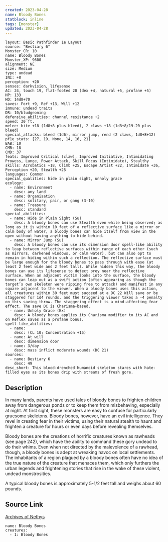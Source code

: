 ```yaml
---
created: 2023-04-28
name: Bloody Bones
statblock: inline
tags: [monster]
updated: 2023-04-28
---
```

```statblock
layout: Basic Pathfinder 1e Layout
source: "Bestiary 6"
Monster_CR: 10
name: Bloody Bones
Monster_XP: 9600
alignment: NE
size: Medium
type: undead
INI: +8
perception: +20
senses: darkvision, lifesense
AC: 24, touch 19, flat-footed 20 (dex +4, natural +5, profane +5)
HP: 133
HD: 14d8+70
saves: Fort +9, Ref +13, Will +12
immune: undead traits
DR: 10/bludgeoning
defensive_abilities: channel resistance +2
speed: 30 ft.
melee: bite +18 (1d8+8 plus bleed), 2 claws +18 (1d8+8/19-20 plus bleed)
special_attacks: bleed (1d6), mirror jump, rend (2 claws, 1d8+8+12)
pf1e_stats: [27, 19, None, 14, 16, 21]
BAB: 10
CMB: 18
CMD: 37
feats: Improved Critical (claw), Improved Initiative, Intimidating Prowess, Lunge, Power Attack, Skill Focus (Intimidate), Stealthy
skills: Acrobatics +18, Climb +25, Escape Artist +22, Intimidate +36, Perception +20, Stealth +25
languages: Common
special_qualities: hide in plain sight, unholy grace
ecology:
  - name: Environment
    desc: any land
  - name: Organisation
    desc: solitary, pair, or gang (3-10)
  - name: Treasure
    desc: standard
special_abilities:
  - name: Hide in Plain Sight (Su)
    desc: A bloody bones can use Stealth even while being observed; as long as it is within 10 feet of a reflective surface like a mirror or calm body of water, a bloody bones can hide itself from view in the open without having anything to hide behind.
  - name: Mirror Jump (Su)
    desc: A bloody bones can use its dimension door spell-like ability to leap between reflective surfaces within range of each other (such as mirrors, darkened windows, or calm water), but can also opt to remain in hiding within such a reflection. The reflective surface must be large enough for the bloody bones to pass through with ease (at least 2 feet wide and 2 feet tall). While hidden this way, the bloody bones can use its lifesense to detect prey near the reflective surface. When an adjacent victim looks into the surface, the bloody bones can leap out as a swift action (often appearing as though the target’s own skeleton were ripping free to attack) and manifest in any square adjacent to the viewer. When a bloody bones uses this action, all creatures within 30 feet must succeed at a DC 22 Will save or be staggered for 1d4 rounds, and the triggering viewer takes a -4 penalty on this saving throw. The staggering effect is a mind-affecting fear effect. The save DC is Charisma-based.
  - name: Unholy Grace (Ex)
    desc: A bloody bones applies its Charisma modifier to its AC and on Reflex saves as a profane bonus.
spell-like_abilities:
  - name:
    desc: (CL 10; Concentration +15)
  - name: At will
    desc: dimension door
  - name: 3/day
    desc: mass inflict moderate wounds (DC 21)
sources:
  - name: Bestiary 6
    desc: 49
desc_short: This blood-drenched humanoid skeleton stares with hate-filled eyes as its bones drip with streams of fresh gore.
```
## Description
In many lands, parents have used tales of bloody bones to frighten children away from dangerous ponds or to keep them from misbehaving, especially at night. At first sight, these monsters are easy to confuse for particularly gruesome skeletons. Bloody bones, however, have an evil intelligence. They revel in creating fear in their victims, using their natural stealth to haunt and frighten a creature for hours or even days before revealing themselves. 

Bloody bones are the creations of horrific creatures known as rawheads (see page 242), which have the ability to command these gory undead to do their whims. Even when not directed by the malevolence of a rawhead, though, a bloody bones is adept at wreaking havoc on local settlements. The inhabitants of a region plagued by a bloody bones often have no idea of the true nature of the creature that menaces them, which only furthers the urban legends and frightening stories that rise in the wake of these violent, undead monstrosities. 

A typical bloody bones is approximately 5-1/2 feet tall and weighs about 60 pounds.
## Source Link
[Archives of Nethys](https://aonprd.com/MonsterDisplay.aspx?ItemName=Bloody%20Bones)
```encounter-table
name: Bloody Bones
creatures:
  - 1: Bloody Bones
```
